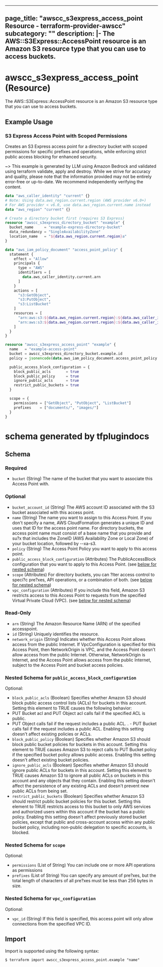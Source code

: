 
---
page_title: "awscc_s3express_access_point Resource - terraform-provider-awscc"
subcategory: ""
description: |-
  The AWS::S3Express::AccessPoint resource is an Amazon S3 resource type that you can use to access buckets.
---

# awscc_s3express_access_point (Resource)

The AWS::S3Express::AccessPoint resource is an Amazon S3 resource type that you can use to access buckets.

## Example Usage

### S3 Express Access Point with Scoped Permissions

Creates an S3 Express access point for a directory bucket with scoped permissions for specific prefixes and operations, while enforcing strict public access blocking for enhanced security.

~> This example is generated by LLM using Amazon Bedrock and validated using terraform validate, apply and destroy. While we strive for accuracy and quality, please note that the information provided may not be entirely error-free or up-to-date. We recommend independently verifying the content.

```terraform
data "aws_caller_identity" "current" {}
# Note: Using data.aws_region.current.region (AWS provider v6.0+)
# For AWS provider < v6.0, use data.aws_region.current.name instead
data "aws_region" "current" {}

# Create a directory bucket first (requires S3 Express)
resource "awscc_s3express_directory_bucket" "example" {
  bucket_name     = "example-express-directory-bucket"
  data_redundancy = "SingleAvailabilityZone"
  location_name   = "${data.aws_region.current.region}a"
}

data "aws_iam_policy_document" "access_point_policy" {
  statement {
    effect = "Allow"
    principals {
      type = "AWS"
      identifiers = [
        data.aws_caller_identity.current.arn
      ]
    }
    actions = [
      "s3:GetObject",
      "s3:PutObject",
      "s3:ListBucket"
    ]
    resources = [
      "arn:aws:s3:${data.aws_region.current.region}:${data.aws_caller_identity.current.account_id}:accesspoint/*",
      "arn:aws:s3:${data.aws_region.current.region}:${data.aws_caller_identity.current.account_id}:accesspoint/*/object/*"
    ]
  }
}

resource "awscc_s3express_access_point" "example" {
  name   = "example-access-point"
  bucket = awscc_s3express_directory_bucket.example.id
  policy = jsonencode(data.aws_iam_policy_document.access_point_policy.json)

  public_access_block_configuration = {
    block_public_acls       = true
    block_public_policy     = true
    ignore_public_acls      = true
    restrict_public_buckets = true
  }

  scope = {
    permissions = ["GetObject", "PutObject", "ListBucket"]
    prefixes    = ["documents/", "images/"]
  }
}
```

# schema generated by tfplugindocs
## Schema

### Required

- `bucket` (String) The name of the bucket that you want to associate this Access Point with.

### Optional

- `bucket_account_id` (String) The AWS account ID associated with the S3 bucket associated with this access point.
- `name` (String) The name you want to assign to this Access Point. If you don't specify a name, AWS CloudFormation generates a unique ID and uses that ID for the access point name. For directory buckets, the access point name must consist of a base name that you provide and su?x that includes the ZoneID (AWS Availability Zone or Local Zone) of your bucket location, followed by --xa-s3.
- `policy` (String) The Access Point Policy you want to apply to this access point.
- `public_access_block_configuration` (Attributes) The PublicAccessBlock configuration that you want to apply to this Access Point. (see [below for nested schema](#nestedatt--public_access_block_configuration))
- `scope` (Attributes) For directory buckets, you can ?lter access control to speci?c pre?xes, API operations, or a combination of both. (see [below for nested schema](#nestedatt--scope))
- `vpc_configuration` (Attributes) If you include this field, Amazon S3 restricts access to this Access Point to requests from the specified Virtual Private Cloud (VPC). (see [below for nested schema](#nestedatt--vpc_configuration))

### Read-Only

- `arn` (String) The Amazon Resource Name (ARN) of the specified accesspoint.
- `id` (String) Uniquely identifies the resource.
- `network_origin` (String) Indicates whether this Access Point allows access from the public Internet. If VpcConfiguration is specified for this Access Point, then NetworkOrigin is VPC, and the Access Point doesn't allow access from the public Internet. Otherwise, NetworkOrigin is Internet, and the Access Point allows access from the public Internet, subject to the Access Point and bucket access policies.

<a id="nestedatt--public_access_block_configuration"></a>
### Nested Schema for `public_access_block_configuration`

Optional:

- `block_public_acls` (Boolean) Specifies whether Amazon S3 should block public access control lists (ACLs) for buckets in this account. Setting this element to TRUE causes the following behavior:
- PUT Bucket acl and PUT Object acl calls fail if the specified ACL is public.
 - PUT Object calls fail if the request includes a public ACL.
. - PUT Bucket calls fail if the request includes a public ACL.
Enabling this setting doesn't affect existing policies or ACLs.
- `block_public_policy` (Boolean) Specifies whether Amazon S3 should block public bucket policies for buckets in this account. Setting this element to TRUE causes Amazon S3 to reject calls to PUT Bucket policy if the specified bucket policy allows public access. Enabling this setting doesn't affect existing bucket policies.
- `ignore_public_acls` (Boolean) Specifies whether Amazon S3 should ignore public ACLs for buckets in this account. Setting this element to TRUE causes Amazon S3 to ignore all public ACLs on buckets in this account and any objects that they contain. Enabling this setting doesn't affect the persistence of any existing ACLs and doesn't prevent new public ACLs from being set.
- `restrict_public_buckets` (Boolean) Specifies whether Amazon S3 should restrict public bucket policies for this bucket. Setting this element to TRUE restricts access to this bucket to only AWS services and authorized users within this account if the bucket has a public policy.
Enabling this setting doesn't affect previously stored bucket policies, except that public and cross-account access within any public bucket policy, including non-public delegation to specific accounts, is blocked.


<a id="nestedatt--scope"></a>
### Nested Schema for `scope`

Optional:

- `permissions` (List of String) You can include one or more API operations as permissions
- `prefixes` (List of String) You can specify any amount of pre?xes, but the total length of characters of all pre?xes must be less than 256 bytes in size.


<a id="nestedatt--vpc_configuration"></a>
### Nested Schema for `vpc_configuration`

Optional:

- `vpc_id` (String) If this field is specified, this access point will only allow connections from the specified VPC ID.

## Import

Import is supported using the following syntax:

```shell
$ terraform import awscc_s3express_access_point.example "name"
```
